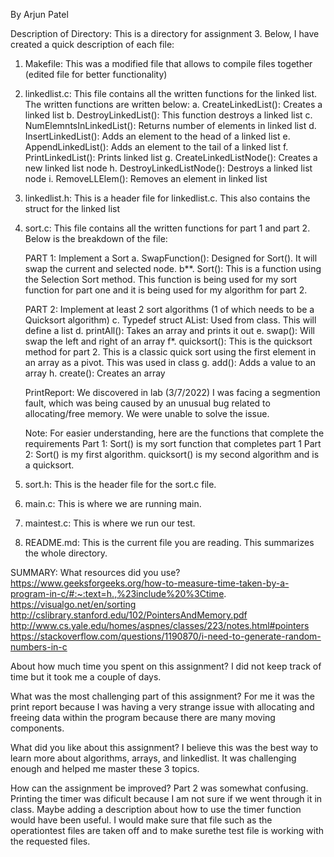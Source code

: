 
By Arjun Patel

Description of Directory:
This is a directory for assignment 3. Below, I have
created a quick description of each file:

1. Makefile: This was a modified file that allows to compile
files together (edited file for better functionality)

2. linkedlist.c: This file contains all the written functions
for the linked list. The written functions are written below:
	a. CreateLinkedList(): Creates a linked list
	b. DestroyLinkedList(): This function destroys a linked list
	c. NumElemntsInLinkedList(): Returns number of elements in linked list
	d. InsertLinkedList(): Adds an element to the head of a linked list
	e. AppendLinkedList(): Adds an element to the tail of a linked list
	f. PrintLinkedList(): Prints linked list
	g. CreateLinkedListNode(): Creates a new linked list node
	h. DestroyLinkedListNode(): Destroys a linked list node
	i. RemoveLLElem(): Removes an element in linked list

3. linkedlist.h: This is a header file for linkedlist.c. This also contains the 
struct for the linked list

4. sort.c: This file contains all the written functions for part 1 and part 2. 
Below is the breakdown of the file:

	PART 1: Implement a Sort
	a. SwapFunction(): Designed for Sort(). It will swap the current and selected node.
	b**. Sort(): This is a function using the Selection Sort method. This function is 
	being used for my sort function for part one and it is being used for my algorithm
	for part 2.
	
	PART 2: Implement at least 2 sort algorithms (1 of which needs to be a Quicksort algorithm)
	c. Typedef struct AList: Used from class. This will define a list
	d. printAll(): Takes an array and prints it out
	e. swap(): Will swap the left and right of an array
	f*. quicksort(): This is the quicksort method for part 2. This is a classic
	quick sort using the first element in an array as a pivot. This was used in class
	g. add(): Adds a value to an array
	h. create(): Creates an array
	
	PrintReport: We discovered in lab (3/7/2022) I was facing a segmention fault, which was 
	being caused by an unusual bug related to allocating/free memory. We were unable to solve
	the issue.

	Note: For easier understanding, here are the functions that complete the requirements
	Part 1: Sort() is my sort function that completes part 1
	Part 2: Sort() is my first algorithm. quicksort() is my second algorithm and is a quicksort.


	

5. sort.h: This is the header file for the sort.c file.

6. main.c: This is where we are running main.

7. maintest.c: This is where we run our test.

8. README.md: This is the current file you are reading. This summarizes the whole directory.

SUMMARY:
What resources did you use?
https://www.geeksforgeeks.org/how-to-measure-time-taken-by-a-program-in-c/#:~:text=h.,%23include%20%3Ctime.
https://visualgo.net/en/sorting
http://cslibrary.stanford.edu/102/PointersAndMemory.pdf
http://www.cs.yale.edu/homes/aspnes/classes/223/notes.html#pointers
https://stackoverflow.com/questions/1190870/i-need-to-generate-random-numbers-in-c

About how much time you spent on this assignment?
I did not keep track of time but it took me a couple of days.

What was the most challenging part of this assignment?
For me it was the print report because I was having a very strange issue with allocating and freeing
data within the program because there are many moving components.

What did you like about this assignment?
I believe this was the best way to learn more about algorithms, arrays, and linkedlist.
It was challenging enough and helped me master these 3 topics. 

How can the assignment be improved?
Part 2 was somewhat confusing. Printing the timer was dificult because I am not sure 
if we went through it in class. Maybe adding a description about how to use the timer
function would have been useful. I would make sure that file such as the operationtest files are taken 
off and to make surethe test file is working with the requested files.



